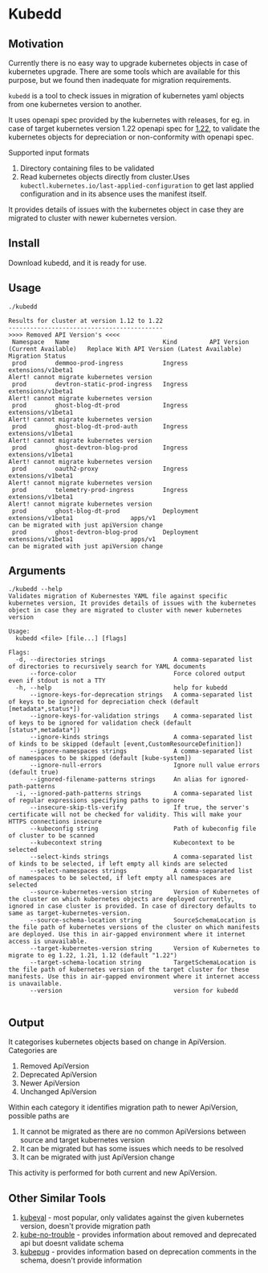 # Kubedd

## Motivation

Currently there is no easy way to upgrade kubernetes objects in case of kubernetes upgrade. There are some tools
which are available for this purpose, but we found then inadequate for migration requirements.

`kubedd` is a tool to check issues in migration of kubernetes yaml objects from one kubernetes version to another. 

It uses openapi spec provided by the kubernetes with releases, for eg. in case of target kubernetes version 1.22 openapi spec for [1.22](https://raw.githubusercontent.com/kubernetes/kubernetes/release-1.22/api/openapi-spec/swagger.json),
 to validate the kubernetes objects for depreciation or non-conformity with openapi spec.

Supported input formats
1. Directory containing files to be validated
2. Read kubernetes objects directly from cluster.Uses `kubectl.kubernetes.io/last-applied-configuration` to get
   last applied configuration and in its absence uses the manifest itself. 
 
It provides details of issues with the kubernetes object in case they are migrated to cluster with newer kubernetes
version.

## Install

Download kubedd, and it is ready for use.

## Usage

```
./kubedd 

Results for cluster at version 1.12 to 1.22
-------------------------------------------
>>>> Removed API Version's <<<<
 Namespace   Name                          Kind         API Version (Current Available)   Replace With API Version (Latest Available)   Migration Status                               
 prod        demmoo-prod-ingress           Ingress      extensions/v1beta1                                                              Alert! cannot migrate kubernetes version  
 prod        devtron-static-prod-ingress   Ingress      extensions/v1beta1                                                              Alert! cannot migrate kubernetes version  
 prod        ghost-blog-dt-prod            Ingress      extensions/v1beta1                                                              Alert! cannot migrate kubernetes version  
 prod        ghost-blog-dt-prod-auth       Ingress      extensions/v1beta1                                                              Alert! cannot migrate kubernetes version  
 prod        ghost-devtron-blog-prod       Ingress      extensions/v1beta1                                                              Alert! cannot migrate kubernetes version  
 prod        oauth2-proxy                  Ingress      extensions/v1beta1                                                              Alert! cannot migrate kubernetes version  
 prod        telemetry-prod-ingress        Ingress      extensions/v1beta1                                                              Alert! cannot migrate kubernetes version  
 prod        ghost-blog-dt-prod            Deployment   extensions/v1beta1                apps/v1                                       can be migrated with just apiVersion change    
 prod        ghost-devtron-blog-prod       Deployment   extensions/v1beta1                apps/v1                                       can be migrated with just apiVersion change  
```


## Arguments

```
./kubedd --help
Validates migration of Kubernestes YAML file against specific kubernetes version, It provides details of issues with the kubernetes object in case they are migrated to cluster with newer kubernetes version

Usage:
  kubedd <file> [file...] [flags]

Flags:
  -d, --directories strings                   A comma-separated list of directories to recursively search for YAML documents
      --force-color                           Force colored output even if stdout is not a TTY
  -h, --help                                  help for kubedd
      --ignore-keys-for-deprecation strings   A comma-separated list of keys to be ignored for depreciation check (default [metadata*,status*])
      --ignore-keys-for-validation strings    A comma-separated list of keys to be ignored for validation check (default [status*,metadata*])
      --ignore-kinds strings                  A comma-separated list of kinds to be skipped (default [event,CustomResourceDefinition])
      --ignore-namespaces strings             A comma-separated list of namespaces to be skipped (default [kube-system])
      --ignore-null-errors                    Ignore null value errors (default true)
      --ignored-filename-patterns strings     An alias for ignored-path-patterns
  -i, --ignored-path-patterns strings         A comma-separated list of regular expressions specifying paths to ignore
      --insecure-skip-tls-verify              If true, the server's certificate will not be checked for validity. This will make your HTTPS connections insecure
      --kubeconfig string                     Path of kubeconfig file of cluster to be scanned
      --kubecontext string                    Kubecontext to be selected
      --select-kinds strings                  A comma-separated list of kinds to be selected, if left empty all kinds are selected
      --select-namespaces strings             A comma-separated list of namespaces to be selected, if left empty all namespaces are selected
      --source-kubernetes-version string      Version of Kubernetes of the cluster on which kubernetes objects are deployed currently, ignored in case cluster is provided. In case of directory defaults to same as target-kubernetes-version.
      --source-schema-location string         SourceSchemaLocation is the file path of kubernetes versions of the cluster on which manifests are deployed. Use this in air-gapped environment where it internet access is unavailable.
      --target-kubernetes-version string      Version of Kubernetes to migrate to eg 1.22, 1.21, 1.12 (default "1.22")
      --target-schema-location string         TargetSchemaLocation is the file path of kubernetes version of the target cluster for these manifests. Use this in air-gapped environment where it internet access is unavailable.
      --version                               version for kubedd


```

## Output

It categorises kubernetes objects based on change in ApiVersion. Categories are
1. Removed ApiVersion
2. Deprecated ApiVersion
3. Newer ApiVersion
4. Unchanged ApiVersion

Within each category it identifies migration path to newer ApiVersion, possible paths are
1. It cannot be migrated as there are no common ApiVersions between source and target kubernetes version
2. It can be migrated but has some issues which needs to be resolved
3. It can be migrated with just ApiVersion change

This activity is performed for both current and new ApiVersion.

## Other Similar Tools

1. [kubeval](https://github.com/instrumenta/kubeval) - most popular, only validates against the given kubernetes version, doesn't provide migration path
2. [kube-no-trouble](https://github.com/doitintl/kube-no-trouble) - provides information about removed and deprecated api but doesnt validate schema
3. [kubepug](https://github.com/rikatz/kubepug) - provides information based on deprecation comments in the schema, doesn't provide information



